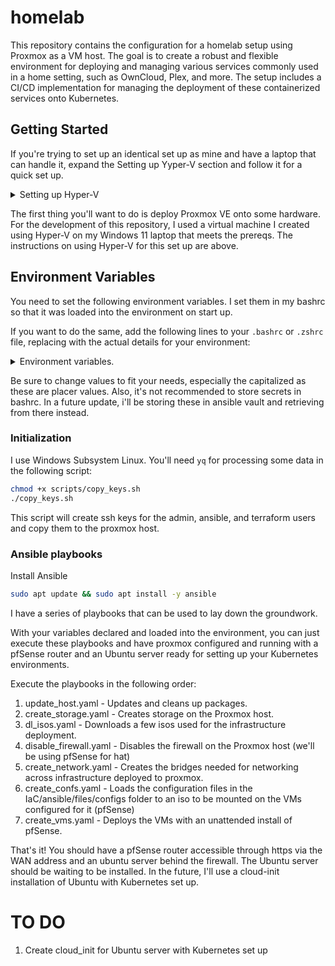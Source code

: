 # homelab

This repository contains the configuration for a homelab setup using Proxmox as a VM host. The goal is to create a robust and flexible environment for deploying and managing various services commonly used in a home setting, such as OwnCloud, Plex, and more. The setup includes a CI/CD implementation for managing the deployment of these containerized services onto Kubernetes.

## Getting Started

If you're trying to set up an identical set up as mine and have a laptop that can handle it, expand the Setting up Yyper-V section and follow it for a quick set up.

<details>
<summary>Setting up Hyper-V</summary>

If you have a laptop that can handle it, you can run the whole thing on Hyper-V on it. My 7th gen X1 carbon is dated and not a whole lot to rave about, but it handled the job well.

1. Enable Intel VT-x/VT-d in BIOS
2. Install Hyper-V by opening `appwiz.cpl`, clicking `Turn Windows features on or off` -> Check `Hyper-V` -> Follow prompts and reboot to complete the install.
3. Download [ProxMox ISO | https://enterprise.proxmox.com/iso/proxmox-ve_8.3-1.iso]
4. Execute the powershell script in the scripts folder
5. Run the `hyperv_init.ps1` powershell script

### Script Explanation:
The script first defines the names for the external and internal switches, retrieves the network adapter connected to the internet, and creates an external switch using that adapter. It then creates an internal switch for private networking. The script proceeds to define the VM's name, ISO file path, memory size, and disk size, creating a new VM with these specifications. Secure boot is disabled for the VM, and a virtual hard disk is added. Three network adapters are attached to the VM: two to the external switch and one to the internal switch, with MAC address spoofing enabled for all three. Finally, the ISO file is set as the DVD drive for the VM.

</details>

The first thing you'll want to do is deploy Proxmox VE onto some hardware. For the development of this repository, I used a virtual machine I created using Hyper-V on my Windows 11 laptop that meets the prereqs. The instructions on using Hyper-V for this set up are above.

## Environment Variables

You need to set the following environment variables. I set them in my bashrc so that it was loaded into the environment on start up. 

If you want to do the same, add the following lines to your `.bashrc` or `.zshrc` file, replacing with the actual details for your environment:

<details>
<summary>Environment variables.</summary>

## Env
export domain="DOMAIN"

## Admin
export admin_fname='ADMIN_FNAME'
export admin_lname='ADMIN_LNAME'
export admin_email='ADMIN_EMAIL'
export admin_username='ASMIN_USERNAME'
export admin_password='ADMIN_PASSWORD'
export admin_ssh_key="$HOME/.ssh/id_rsa"

## Root
export root_password='ROOT_PASSWORD'

## User
export user_fname="USER_FNAME"
export user_lname="USER_LNAME"
export user_email="USER_EMAIL"
export user_username="USER_USERNAME"
export user_password="USER_PASSWORD"

## Proxmox
export pm_user='root'
export pm_password="$root_password"
export pm_address="PROXMOX_IP"
export pm_netmask="PROXMOX_NETMASK"
export pm_gateway="PROXMOX_GATEWAY"
export pm_dns="PROXMOX_DNS"

## Ansible
export ansible_inv="$HOME/devops/github/homelab/IaC/ansible/inventory/hosts.ini"
export ansible_pbs="$HOME/devops/github/homelab/IaC/ansible/playbooks"
export ansible_ssh_key="$HOME/.ssh/ansible_key"
alias ansiblepb='ansible-playbook'
export ansible_username="ansible"
export ansible_password='ANSIBLE_PASSWORD'

## Terraform
export TF_VAR_pm_user="$pm_user@pam"
export TF_VAR_pm_password=$pm_password
export TF_VAR_terraform_ssh_key="$HOME/.ssh/terraform_key"
export TF_VAR_terraform_password='TERRAFORM_PASSWORD'
export TF_VAR_terraform_username="terraform"

</details>

Be sure to change values to fit your needs, especially the capitalized as these are placer values. Also, it's not recommended to store secrets in bashrc. In a future update, i'll be storing these in ansible vault and retrieving from there instead.

### Initialization

I use Windows Subsystem Linux. You'll need `yq` for processing some data in the following script:

``` sh
chmod +x scripts/copy_keys.sh
./copy_keys.sh
```

This script will create ssh keys for the admin, ansible, and terraform users and copy them to the proxmox host.

### Ansible playbooks

Install Ansible

``` sh
sudo apt update && sudo apt install -y ansible
```

I have a series of playbooks that can be used to lay down the groundwork. 

With your variables declared and loaded into the environment, you can just execute these playbooks and have proxmox configured and running with a pfSense router and an Ubuntu server ready for setting up your Kubernetes environments.

Execute the playbooks in the following order:

1. update_host.yaml - Updates and cleans up packages.
2. create_storage.yaml - Creates storage on the Proxmox host.
3. dl_isos.yaml - Downloads a few isos used for the infrastructure deployment.
4. disable_firewall.yaml - Disables the firewall on the Proxmox host (we'll be using pfSense for hat)
5. create_network.yaml - Creates the bridges needed for networking across infrastructure deployed to proxmox.
6. create_confs.yaml - Loads the configuration files in the IaC/ansible/files/configs folder to an iso to be mounted on the VMs configured for it (pfSense)
7. create_vms.yaml - Deploys the VMs with an unattended install of pfSense.

That's it! You should have a pfSense router accessible through https via the WAN address and an ubuntu server behind the firewall. The Ubuntu server should be waiting to be installed. In the future, I'll use a cloud-init installation of Ubuntu with Kubernetes set up.

# TO DO

1. Create cloud_init for Ubuntu server with Kubernetes set up